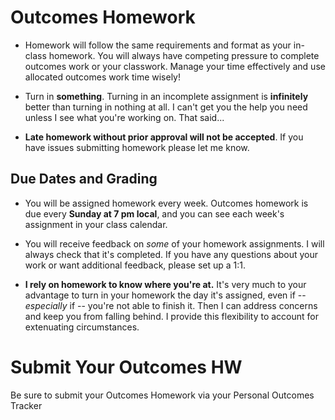 # Outcomes Homework

- Homework will follow the same requirements and format as your in-class homework. You will always have competing pressure to complete outcomes work or your classwork. Manage your time effectively and use allocated outcomes work time wisely! 

- Turn in **something**. Turning in an incomplete assignment is **infinitely** better than turning in nothing at all. I can't get you the help you need unless I see what you're working on. That said...

- **Late homework without prior approval will not be accepted**. If you have issues submitting homework please let me know.

## Due Dates and Grading

- You will be assigned homework every week. Outcomes homework is due every **Sunday at 7 pm local**, and you can see each week's assignment in your class calendar. 

- You will receive feedback on *some* of your homework assignments. I will always check that it's completed. If you have any questions about your work or want additional feedback, please set up a 1:1. 

- **I rely on homework to know where you're at.** It's very much to your advantage to turn in your homework the day it's assigned, even if -- *especially* if -- you're not able to finish it. Then I can address concerns and keep you from falling behind. I provide this flexibility to account for extenuating circumstances.

# Submit Your Outcomes HW 

Be sure to submit your Outcomes Homework via your Personal Outcomes Tracker 




